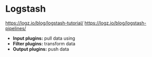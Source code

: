 # Logstash

https://logz.io/blog/logstash-tutorial/
https://logz.io/blog/logstash-pipelines/ 

- **Input plugins:** pull data using
- **Filter plugins:** transform data
- **Output plugins:** push data